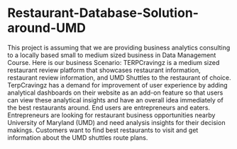 # Restaurant-Database-Solution-around-UMD
This project is assuming that we are providing business analytics consulting to a locally based small to medium sized business in Data Management Course. Here is our business Scenario: TERPCravingz is a medium sized restaurant review platform that showcases restaurant information, restaurant review information, and UMD Shuttles to the restaurant of choice. TerpCravingz has a demand for improvement of user experience by adding analytical dashboards on their website as an add-on feature so that users can view these analytical insights and have an overall idea immediately of the best restaurants around. End users are entrepreneurs and eaters. Entrepreneurs are looking for restaurant business opportunities nearby University of Maryland (UMD) and need analysis insights for their decision makings. Customers want to find best restaurants to visit and get information about the UMD shuttles route plans.
